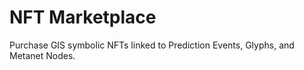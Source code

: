 # NFT Marketplace
Purchase GIS symbolic NFTs linked to Prediction Events, Glyphs, and Metanet Nodes.
